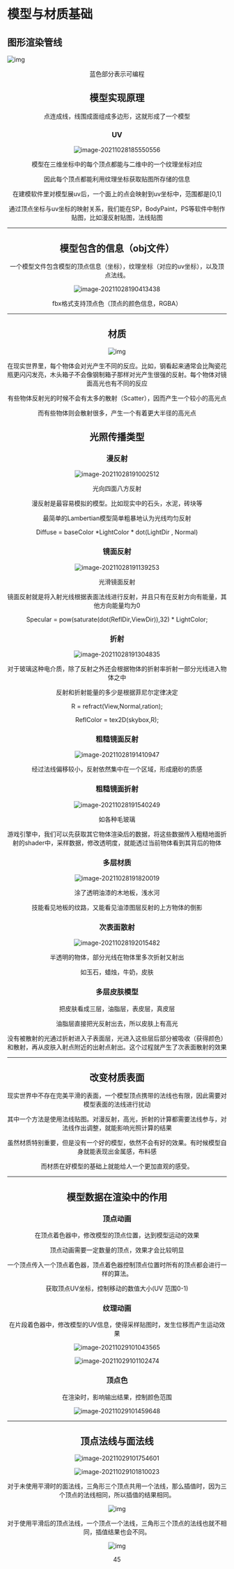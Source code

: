 # 模型与材质基础



## 图形渲染管线

![img](https://docimg4.docs.qq.com/image/3aSGpiLOG81wHqdtixK8DQ?w=628&h=370)

<center>蓝色部分表示可编程



## 模型实现原理

点连成线，线围成面组成多边形，这就形成了一个模型



### UV

![image-20211028185550556](../assets/image-20211028185550556.png)

模型在三维坐标中的每个顶点都能与二维中的一个纹理坐标对应

因此每个顶点都能利用纹理坐标获取贴图所存储的信息



在建模软件里对模型展uv后，一个面上的点会映射到uv坐标中，范围都是[0,1]

通过顶点坐标与uv坐标的映射关系，我们能在SP，BodyPaint，PS等软件中制作贴图，比如漫反射贴图，法线贴图

***



## 模型包含的信息（obj文件）

一个模型文件包含模型的顶点信息（坐标），纹理坐标（对应的uv坐标），以及顶点法线。

![image-20211028190413438](../assets/image-20211028190413438.png)

<center>fbx格式支持顶点色（顶点的颜色信息，RGBA）

***





## 材质

![img](https://docimg2.docs.qq.com/image/KNw8fFc8O9xqq9mPN1bXgA?w=2880&h=1620)

在现实世界里，每个物体会对光产生不同的反应。比如，钢看起来通常会比陶瓷花瓶更闪闪发亮，木头箱子不会像钢制箱子那样对光产生很强的反射。每个物体对镜面高光也有不同的反应

有些物体反射光的时候不会有太多的散射（Scatter），因而产生一个较小的高光点

而有些物体则会散射很多，产生一个有着更大半径的高光点



## 光照传播类型



### 漫反射

![image-20211028191002512](../assets/image-20211028191002512.png)

<center>光向四面八方反射

漫反射是最容易模拟的模型。比如现实中的石头，水泥，砖块等

最简单的Lambertian模型简单粗暴地认为光线均匀反射



Diffuse = baseColor *LightColor * dot(LightDir , Normal)



### 镜面反射

![image-20211028191139253](../assets/image-20211028191139253.png)

<center>光滑镜面反射

镜面反射就是将入射光线根据表面法线进行反射，并且只有在反射方向有能量，其他方向能量均为0



Specular =  pow(saturate(dot(ReflDir,ViewDir)),32) * LightColor; 



### 折射

![image-20211028191304835](../assets/image-20211028191304835.png)

对于玻璃这种电介质，除了反射之外还会根据物体的折射率折射一部分光线进入物体之中

反射和折射能量的多少是根据菲尼尔定律决定

R = refract(View,Normal,ration);

ReflColor = tex2D(skybox,R);



### 粗糙镜面反射

![image-20211028191410947](../assets/image-20211028191410947.png)

经过法线偏移较小，反射依然集中在一个区域，形成磨砂的质感



### 粗糙镜面折射

![image-20211028191540249](../assets/image-20211028191540249.png)

如各种毛玻璃



游戏引擎中，我们可以先获取其它物体渲染后的数据，将这些数据传入粗糙地面折射的shader中，采样数据，修改透明度，就能透过当前物体看到其背后的物体



### 多层材质

![image-20211028191820019](../assets/image-20211028191820019.png)

<center>涂了透明油漆的木地板，浅水河

技能看见地板的纹路，又能看见油漆图层反射的上方物体的倒影





### 次表面散射

![image-20211028192015482](../assets/image-20211028192015482.png)

半透明的物体，部分光线在物体里多次折射又射出

如玉石，蜡烛，牛奶，皮肤



### 多层皮肤模型

把皮肤看成三层，油脂层，表皮层，真皮层

油脂层直接把光反射出去，所以皮肤上有高光

没有被散射的光通过折射进入子表面层，光进入这些层后部分被吸收（获得颜色）和散射，再从皮肤入射点附近的出射点射出。这个过程就产生了次表面散射的效果



***



## 改变材质表面

现实世界中不存在完美平滑的表面，一个模型顶点携带的法线也有限，因此需要对模型表面的法线进行扰动

其中一个方法是使用法线贴图。对漫反射，高光，折射的计算都需要法线参与，对法线作出调整，就能影响光照计算的结果



虽然材质特别重要，但是没有一个好的模型，依然不会有好的效果。有时候模型自身就能表现出金属感，布料感

而材质在好模型的基础上就能给人一个更加直观的感受。

***



##  模型数据在渲染中的作用

### 顶点动画

在顶点着色器中，修改模型的顶点位置，达到模型运动的效果

顶点动画需要一定数量的顶点，效果才会比较明显

一个顶点传入一个顶点着色器，顶点着色器控制顶点位置时所有的顶点都会进行一样的算法。

获取顶点UV坐标，控制移动的数值大小(UV 范围0-1)



### 纹理动画

在片段着色器中，修改模型的UV信息，使得采样贴图时，发生位移而产生运动效果

![image-20211029101043565](../assets/image-20211029101043565.png)

![image-20211029101102474](../assets/image-20211029101102474.png)

### 顶点色

在渲染时，影响输出结果，控制颜色范围

![image-20211029101459648](../assets/image-20211029101459648.png)



***



## 顶点法线与面法线

![image-20211029101754601](../assets/image-20211029101754601.png)

![image-20211029101810023](../assets/image-20211029101810023.png)



对于未使用平滑时的面法线，三角形三个顶点共用一个法线，那么插值时，因为三个顶点的法线相同，所以插值的结果相同。

![img](https://docimg8.docs.qq.com/image/2QNJJ7MgJPVa9oXVCgs90Q?w=1012&h=312)

对于使用平滑后的顶点法线，一个顶点一个法线，三角形三个顶点的法线也就不相同，插值结果也会不同。

![img](https://docimg1.docs.qq.com/image/ZnW60ZkEP6xubFsQkMhA0w?w=981&h=352)

45
